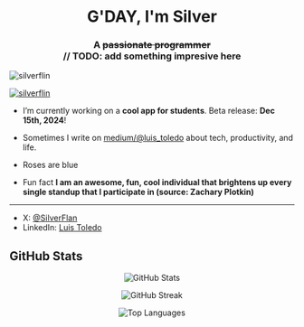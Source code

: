 <h1 align="center">G'DAY, I'm Silver</h1>
<h3 align="center">A <s>passionate programmer</s><br>// TODO: add something impresive here</h3>

<p align="left"> <img src="https://komarev.com/ghpvc/?username=silverflin&label=Views%20count%20of%20this%20misery&color=01c2b9&style=flat" alt="silverflin" /> </p>

<p align="left"> <a href="https://github.com/ryo-ma/github-profile-trophy"><img src="https://github-profile-trophy.vercel.app/?username=silverflin" alt="silverflin" /></a> </p>

- I’m currently working on a **cool app for students**. Beta release: **Dec 15th, 2024**! 

- Sometimes I write on [medium/@luis_toledo](https://medium.com/@luis_toledo) about tech, productivity, and life.

- Roses are blue

- Fun fact **I am an awesome, fun, cool individual that brightens up every single standup that I participate in (source: Zachary Plotkin)**

--- 
- X: [@SilverFlan](https://x.com/SilverFlan)
- LinkedIn: [Luis Toledo](https://www.linkedin.com/in/toledo-luis/)

## GitHub Stats
<p align="center">
  <img src="https://github-readme-stats.vercel.app/api?username=silverflin&show_icons=true&locale=en&theme=radical" alt="GitHub Stats" />
</p>
<p align="center">
  <img src="https://github-readme-streak-stats.herokuapp.com/?user=silverflin&theme=radical" alt="GitHub Streak" />
</p>
<p align="center">
  <img src="https://github-readme-stats.vercel.app/api/top-langs?username=silverflin&show_icons=true&locale=en&layout=compact&theme=radical" alt="Top Languages" />
</p>
